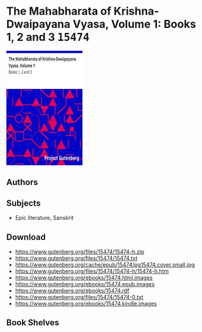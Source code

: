 # The Mahabharata of Krishna-Dwaipayana Vyasa, Volume 1: Books 1, 2 and 3 <kbd>15474</kbd>

![](./cover.medium.jpg "")

## Authors



## Subjects


 - Epic literature, Sanskrit

## Download


 - https://www.gutenberg.org/files/15474/15474-h.zip
 - https://www.gutenberg.org/files/15474/15474.txt
 - https://www.gutenberg.org/cache/epub/15474/pg15474.cover.small.jpg
 - https://www.gutenberg.org/files/15474/15474-h/15474-h.htm
 - https://www.gutenberg.org/ebooks/15474.html.images
 - https://www.gutenberg.org/ebooks/15474.epub.images
 - https://www.gutenberg.org/ebooks/15474.rdf
 - https://www.gutenberg.org/files/15474/15474-0.txt
 - https://www.gutenberg.org/ebooks/15474.kindle.images

## Book Shelves


